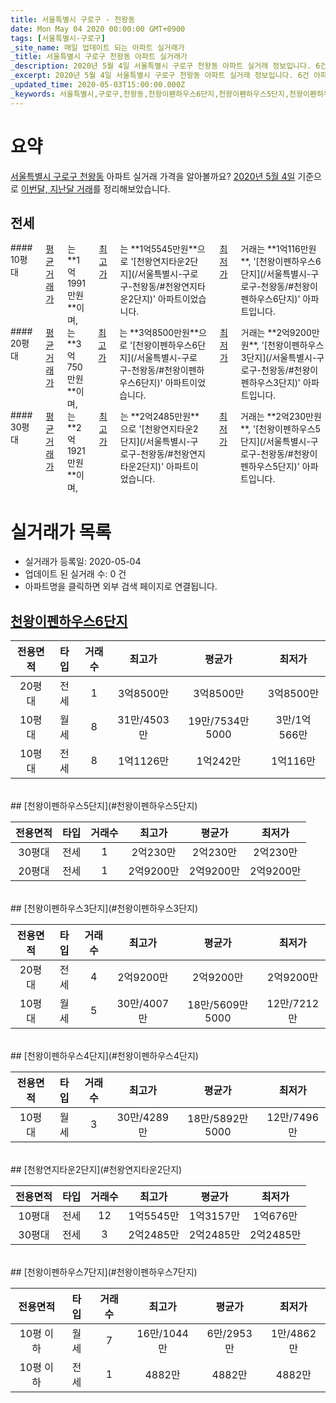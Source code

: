 ```yaml
---
title: 서울특별시 구로구 - 천왕동
date: Mon May 04 2020 00:00:00 GMT+0900
tags: [서울특별시-구로구]
_site_name: 매일 업데이트 되는 아파트 실거래가
_title: 서울특별시 구로구 천왕동 아파트 실거래가
_description: 2020년 5월 4일 서울특별시 구로구 천왕동 아파트 실거래 정보입니다. 6건 아파트 정보가 있습니다.
_excerpt: 2020년 5월 4일 서울특별시 구로구 천왕동 아파트 실거래 정보입니다. 6건 아파트 정보가 있습니다.
_updated_time: 2020-05-03T15:00:00.000Z
_keywords: 서울특별시,구로구,천왕동,천왕이펜하우스6단지,천왕이펜하우스5단지,천왕이펜하우스3단지,천왕이펜하우스4단지,천왕연지타운2단지,천왕이펜하우스7단지
---
```





# 요약
<ins>서울특별시 구로구 천왕동</ins> 아파트 실거래 가격을 알아볼까요? <ins>2020년 5월 4일</ins> 기준으로 <ins>이번달, 지난달 거래</ins>를 정리해보았습니다.

## 전세
<div class="container">
<div class="six columns" markdown="1">
#### 10평대
<ins>평균 거래가</ins>는 **1억1991만원**이며, <ins>최고가</ins>는 **1억5545만원**으로 '[천왕연지타운2단지](/서울특별시-구로구-천왕동/#천왕연지타운2단지)' 아파트이었습니다. <ins>최저가</ins> 거래는 **1억116만원**, '[천왕이펜하우스6단지](/서울특별시-구로구-천왕동/#천왕이펜하우스6단지)' 아파트입니다.
</div>
<div class="six columns" markdown="1">
#### 20평대
<ins>평균 거래가</ins>는 **3억750만원**이며, <ins>최고가</ins>는 **3억8500만원**으로 '[천왕이펜하우스6단지](/서울특별시-구로구-천왕동/#천왕이펜하우스6단지)' 아파트이었습니다. <ins>최저가</ins> 거래는 **2억9200만원**, '[천왕이펜하우스3단지](/서울특별시-구로구-천왕동/#천왕이펜하우스3단지)' 아파트입니다.
</div>
</div>
<div class="container">
<div class="twelve columns" markdown="1">
#### 30평대
<ins>평균 거래가</ins>는 **2억1921만원**이며, <ins>최고가</ins>는 **2억2485만원**으로 '[천왕연지타운2단지](/서울특별시-구로구-천왕동/#천왕연지타운2단지)' 아파트이었습니다. <ins>최저가</ins> 거래는 **2억230만원**, '[천왕이펜하우스5단지](/서울특별시-구로구-천왕동/#천왕이펜하우스5단지)' 아파트입니다.
</div>
</div>



# 실거래가 목록
- 실거래가 등록일: 2020-05-04
- 업데이트 된 실거래 수: 0 건
- 아파트명을 클릭하면 외부 검색 페이지로 연결됩니다.

## [천왕이펜하우스6단지](#천왕이펜하우스6단지)

|전용면적|타입|거래수|최고가|평균가|최저가|
|:---:|:---:|:---:|:---:|:---:|:---:|
|20평대|<span class="deal-type-2">전세</span>|1|3억8500만|3억8500만|3억8500만|
|10평대|<span class="deal-type-3">월세</span>|8|31만/4503만|19만/7534만5000|3만/1억566만|
|10평대|<span class="deal-type-2">전세</span>|8|1억1126만|1억242만|1억116만|

<br/>
## [천왕이펜하우스5단지](#천왕이펜하우스5단지)

|전용면적|타입|거래수|최고가|평균가|최저가|
|:---:|:---:|:---:|:---:|:---:|:---:|
|30평대|<span class="deal-type-2">전세</span>|1|2억230만|2억230만|2억230만|
|20평대|<span class="deal-type-2">전세</span>|1|2억9200만|2억9200만|2억9200만|

<br/>
## [천왕이펜하우스3단지](#천왕이펜하우스3단지)

|전용면적|타입|거래수|최고가|평균가|최저가|
|:---:|:---:|:---:|:---:|:---:|:---:|
|20평대|<span class="deal-type-2">전세</span>|4|2억9200만|2억9200만|2억9200만|
|10평대|<span class="deal-type-3">월세</span>|5|30만/4007만|18만/5609만5000|12만/7212만|

<br/>
## [천왕이펜하우스4단지](#천왕이펜하우스4단지)

|전용면적|타입|거래수|최고가|평균가|최저가|
|:---:|:---:|:---:|:---:|:---:|:---:|
|10평대|<span class="deal-type-3">월세</span>|3|30만/4289만|18만/5892만5000|12만/7496만|

<br/>
## [천왕연지타운2단지](#천왕연지타운2단지)

|전용면적|타입|거래수|최고가|평균가|최저가|
|:---:|:---:|:---:|:---:|:---:|:---:|
|10평대|<span class="deal-type-2">전세</span>|12|1억5545만|1억3157만|1억676만|
|30평대|<span class="deal-type-2">전세</span>|3|2억2485만|2억2485만|2억2485만|

<br/>
## [천왕이펜하우스7단지](#천왕이펜하우스7단지)

|전용면적|타입|거래수|최고가|평균가|최저가|
|:---:|:---:|:---:|:---:|:---:|:---:|
|10평 이하|<span class="deal-type-3">월세</span>|7|16만/1044만|6만/2953만|1만/4862만|
|10평 이하|<span class="deal-type-2">전세</span>|1|4882만|4882만|4882만|

<br/>



